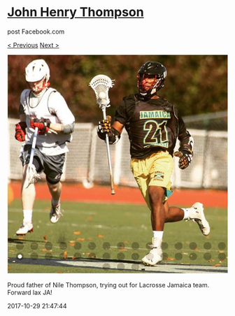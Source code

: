 # [John Henry Thompson](../README.md)
post Facebook.com

[< Previous](2017-10-31-3.md) [Next >](2017-10-29-2.md)

[![](../media/2017-10-29/Timeline-Photos-Proud-father-of-Nile-Thompson-trying-out-for-Lac.jpg)](../README.md)

Proud father of Nile Thompson, trying out for Lacrosse Jamaica team. Forward lax JA!

2017-10-29 21:47:44